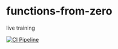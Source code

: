 # functions-from-zero
live training 

[![CI Pipeline](https://github.com/Yash9-star/functions-from-zero/actions/workflows/main.yml/badge.svg)](https://github.com/Yash9-star/functions-from-zero/actions/workflows/main.yml)
